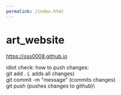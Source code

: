 ```yaml
---
permalink: /index.html
---
```


# art_website

https://oss0008.github.io

idiot check: how to push changes:\
git add . (. adds all changes)\
git commit -m "message" (commits changes)\
git push (pushes changes to github)\
